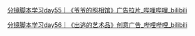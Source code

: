 
[分镜脚本学习day55｜《爷爷的照相馆》广告拉片\_哔哩哔哩\_bilibili](https://www.bilibili.com/video/BV1D5411v7GB/?-Arouter=story&buvid=YE4CDDE988115BB24350BDC2EAC9D6D1C976&from_spmid=tm.recommend.0.0&is_story_h5=true&mid=rKg8oNpTHR5Y1jfnD%2BjG8Q%3D%3D&p=1&plat_id=163&share_from=ugc&share_medium=iphone&share_plat=ios&share_session_id=53420336-7549-4E28-8FE8-94CB1D6209F7&share_source=WEIXIN&share_tag=s_i&spmid=main.ugc-video-detail-vertical.0.0&timestamp=1707150813&unique_k=g2MjbGz&up_id=1424456)

[分镜脚本学习day56｜《出逃的艺术品》创意广告\_哔哩哔哩\_bilibili](https://www.bilibili.com/video/BV1Xe411y7Ma/?-Arouter=story&buvid=YE4CDDE988115BB24350BDC2EAC9D6D1C976&from_spmid=tm.recommend.0.0&is_story_h5=true&mid=rKg8oNpTHR5Y1jfnD%2BjG8Q%3D%3D&p=1&plat_id=163&share_from=ugc&share_medium=iphone&share_plat=ios&share_session_id=3C20F4B6-A508-44FB-90B8-38399F5BBAE9&share_source=WEIXIN&share_tag=s_i&spmid=main.ugc-video-detail-vertical.0.0&timestamp=1707159349&unique_k=Ce8jM2J&up_id=1424456)

